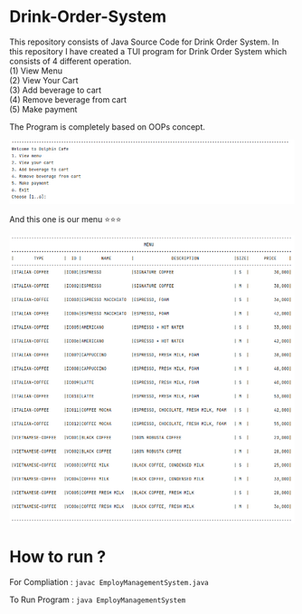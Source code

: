 # Drink-Order-System
This repository consists of Java Source Code for Drink Order System. In this repository I have created a TUI program for Drink Order System which consists of 4 different operation.<br>
(1) View Menu<br>  (2) View Your Cart<br> (3) Add beverage to cart<br>  (4) Remove beverage from cart<br>  (5) Make payment<br>

The Program is completely based on OOPs concept.

<img src="Images/Java.png">

And this one is our menu ⭐⭐⭐

<img src="Images/Java2.png">

# How to run ?
For Compliation : <code>javac EmployManagementSystem.java</code>

To Run Program  : <code>java EmployManagementSystem</code>
